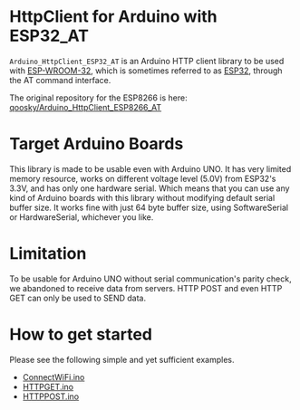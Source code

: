 # HttpClient for Arduino with ESP32_AT

`Arduino_HttpClient_ESP32_AT` is an Arduino HTTP client library to be used with [ESP-WROOM-32](https://espressif.com/en/products/hardware/esp-wroom-32/overview), which is sometimes referred to as [ESP32](http://espressif.com/en/products/hardware/ESP32ex/overview), through the AT command interface.

The original repository for the ESP8266 is here: [qoosky/Arduino_HttpClient_ESP8266_AT](https://github.com/qoosky/Arduino_HttpClient_ESP8266_AT)

# Target Arduino Boards

This library is made to be usable even with Arduino UNO.  It has very limited memory resource, works on different voltage level (5.0V) from ESP32's 3.3V, and has only one hardware serial.  Which means that you can use any kind of Arduino boards with this library without modifying default serial buffer size.  It works fine with just 64 byte buffer size, using SoftwareSerial or HardwareSerial, whichever you like.

# Limitation

To be usable for Arduino UNO without serial communication's parity check, we abandoned to receive data from servers.  HTTP POST and even HTTP GET can only be used to SEND data.

# How to get started

Please see the following simple and yet sufficient examples.

- [ConnectWiFi.ino](https://github.com/32ba/Arduino_HttpClient_ESP32_AT/blob/master/examples/ConnectWiFi/ConnectWiFi.ino)
- [HTTPGET.ino](https://github.com/32ba/Arduino_HttpClient_ESP32_AT/blob/master/examples/HTTPGET/HTTPGET.ino)
- [HTTPPOST.ino](https://github.com/32ba/Arduino_HttpClient_ESP32_AT/blob/master/examples/HTTPPOST/HTTPPOST.ino)
